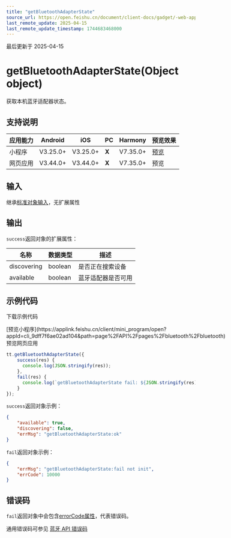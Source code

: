 ```yaml
---
title: "getBluetoothAdapterState"
source_url: https://open.feishu.cn/document/client-docs/gadget/-web-app-api/device/bluetooth/getbluetoothadapterstate
last_remote_update: 2025-04-15
last_remote_update_timestamp: 1744683468000
---
```

最后更新于 2025-04-15

# getBluetoothAdapterState(Object object)

获取本机蓝牙适配器状态。

## 支持说明

应用能力 | Android | iOS | PC | Harmony | 预览效果
--- | --- | --- | --- | --- | ---
小程序 | V3.25.0+ | V3.25.0+ | **X** | V7.35.0+ | [预览](https://applink.feishu.cn/client/mini_program/open?appId=cli_9dff7f6ae02ad104&path=page%2FAPI%2Fpages%2Fbluetooth%2Fbluetooth)
网页应用 | V3.44.0+ | V3.44.0+ | **X** | V7.35.0+ | 预览

## 输入

继承[标准对象输入](https://open.feishu.cn/document/uYjL24iN/ukzNy4SO3IjL5cjM)，无扩展属性

## 输出

`success`返回对象的扩展属性：

名称 | 数据类型 | 描述
--- | --- | ---
discovering | boolean | 是否正在搜索设备
available | boolean | 蓝牙适配器是否可用

## 示例代码

<md-download-code href="https://open.feishu.cn/document/uYjL24iN/uYDM04iNwQjL2ADN" mobileDisplay="none">下载示例代码</md-download-code>

<div style="display: flex">
          [预览小程序](https://applink.feishu.cn/client/mini_program/open?appId=cli_9dff7f6ae02ad104&path=page%2FAPI%2Fpages%2Fbluetooth%2Fbluetooth)
          预览网页应用

</div> 

```js
tt.getBluetoothAdapterState({ 
    success(res) {
      console.log(JSON.stringify(res));
    },
    fail(res) {
      console.log(`getBluetoothAdapterState fail: ${JSON.stringify(res)}`);
    }
});
```

`success`返回对象示例：
```json
{
    "available": true,
    "discovering": false,
    "errMsg": "getBluetoothAdapterState:ok"
}
```
`fail`返回对象示例：
```json
{
    "errMsg": "getBluetoothAdapterState:fail not init",
    "errCode": 10000
}
```

## 错误码
`fail`返回对象中会包含[errorCode属性](https://open.feishu.cn/document/uYjL24iN/ukzNy4SO3IjL5cjM#a825f4c8)，代表错误码。

通用错误码可参见 [蓝牙 API 错误码](https://open.feishu.cn/document/uYjL24iN/uYzNxYjL2cTM24iN3EjN)
